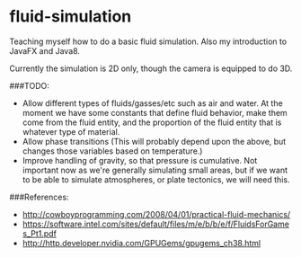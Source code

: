 fluid-simulation
================

Teaching myself how to do a basic fluid simulation. Also my introduction to JavaFX and Java8.

Currently the simulation is 2D only, though the camera is equipped to do 3D.

###TODO:
-   Allow different types of fluids/gasses/etc such as air and water. At the moment we have some constants that define 
    fluid behavior, make them come from the fluid entity, and the proportion of the fluid entity that is whatever type
    of material.
-   Allow phase transitions (This will probably depend upon the above, but changes those variables based on temperature.)
-   Improve handling of gravity, so that pressure is cumulative. Not important now as we're generally simulating small 
    areas, but if we want to be able to simulate atmospheres, or plate tectonics, we will need this.

###References:
-   http://cowboyprogramming.com/2008/04/01/practical-fluid-mechanics/
-   https://software.intel.com/sites/default/files/m/e/b/b/e/f/FluidsForGames_Pt1.pdf
-   http://http.developer.nvidia.com/GPUGems/gpugems_ch38.html